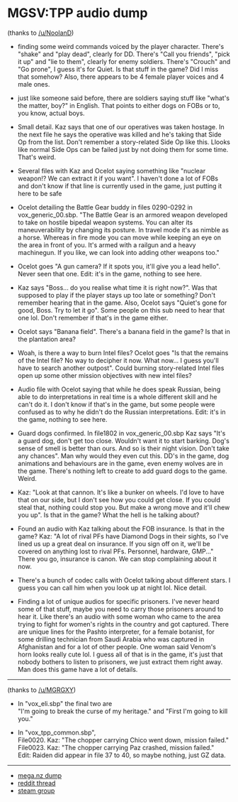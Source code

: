 # MGSV:TPP audio dump


(thanks to [/u/NoolanD](https://www.reddit.com/r/NeverBeGameOver/comments/3o8xss/huge_audio_dump/cvv1b1c))

* finding some weird commands voiced by the player character. There's "shake" and "play dead", clearly for DD. There's "Call you friends", "pick it up" and "lie to them", clearly for enemy soldiers. There's "Crouch" and "Go prone", I guess it's for Quiet. Is that stuff in the game? Did I miss that somehow?
Also, there appears to be 4 female player voices and 4 male ones.

* just like someone said before, there are soldiers saying stuff like "what's the matter, boy?" in English. That points to either dogs on FOBs or to, you know, actual boys.

* Small detail. Kaz says that one of our operatives was taken hostage. In the next file he says the operative was killed and he's taking that Side Op from the list. Don't remember a story-related Side Op like this. Llooks like normal Side Ops can be failed just by not doing them for some time. That's weird.

* Several files with Kaz and Ocelot saying something like "nuclear weapon!? We can extract it if you want". I haven't done a lot of FOBs and don't know if that line is currently used in the game, just putting it here to be safe

* Ocelot detailing the Battle Gear buddy in files 0290-0292 in vox_generic_00.sbp. "The Battle Gear is an armored weapon developed to take on hostile bipedal weapon systems. You can alter its maneuverability by changing its posture. In travel mode it's as nimble as a horse. Whereas in fire mode you can move while keeping an eye on the area in front of you. It's armed with a railgun and a heavy machinegun. If you like, we can look into adding other weapons too."

* Ocelot goes "A gun camera? If it spots you, it'll give you a lead hello". Never seen that one. Edit: it's in the game, nothing to see here.

* Kaz says "Boss... do you realise what time it is right now?". Was that supposed to play if the player stays up too late or something? Don't remember hearing that in the game. Also, Ocelot says "Quiet's gone for good, Boss. Try to let it go". Some people on this sub need to hear that one lol. Don't remember if that's in the game either.

* Ocelot says "Banana field". There's a banana field in the game? Is that in the plantation area?

* Woah, is there a way to burn Intel files? Ocelot goes "Is that the remains of the Intel file? No way to decipher it now. What now... I guess you'll have to search another outpost". Could burning story-related Intel files open up some other mission objectives with new intel files?

* Audio file with Ocelot saying that while he does speak Russian, being able to do interpretations in real time is a whole different skill and he can't do it. I don't know if that's in the game, but some people were confused as to why he didn't do the Russian interpretations. Edit: it's in the game, nothing to see here.

* Guard dogs confirmed. In file1802 in vox_generic_00.sbp Kaz says "It's a guard dog, don't get too close. Wouldn't want it to start barking. Dog's sense of smell is better than ours. And so is their night vision. Don't take any chances". Man why would they even cut this. DD's in the game, dog animations and behaviours are in the game, even enemy wolves are in the game. There's nothing left to create to add guard dogs to the game. Weird.

* Kaz: "Look at that cannon. It's like a bunker on wheels. I'd love to have that on our side, but I don't see how you could get close. If you could steal that, nothing could stop you. But make a wrong move and it'll chew you up". Is that in the game? What the hell is he talking about?

* Found an audio with Kaz talking about the FOB insurance. Is that in the game? Kaz: "A lot of rival PFs have Diamond Dogs in their sights, so I've lined us up a great deal on insurance. If you sign off on it, we'll be covered on anything lost to rival PFs. Personnel, hardware, GMP..." There you go, insurance is canon. We can stop complaining about it now.

* There's a bunch of codec calls with Ocelot talking about different stars. I guess you can call him when you look up at night lol. Nice detail.

* Finding a lot of unique audios for specific prisoners. I've never heard some of that stuff, maybe you need to carry those prisoners around to hear it. Like there's an audio with some woman who came to the area trying to fight for women's rights in the country and got captured. There are unique lines for the Pashto interpreter, for a female botanist, for some drilling technician from Saudi Arabia who was captured in Afghanistan and for a lot of other people. One woman said Venom's horn looks really cute lol. I guess all of that is in the game, it's just that nobody bothers to listen to prisoners, we just extract them right away. Man does this game have a lot of details.

---

(thanks to [/u/MGRGXY](https://www.reddit.com/r/NeverBeGameOver/comments/3o8xss/huge_audio_dump/cvvbqmw))

* In "vox_eli.sbp" the final two are  
"I'm going to break the curse of my heritage." and "First I'm going to kill you."

* In "vox_tpp_common.sbp",  
File0020. Kaz: "The chopper carrying Chico went down, mission failed."  
File0023. Kaz: "The chopper carrying Paz crashed, mission failed."  
Edit: Raiden did appear in file 37 to 40, so maybe nothing, just GZ data.  

---

* [mega.nz dump](https://mega.nz/#F!RJhAwLIR!O4alX92R6ac6XqVFanwvaw)
* [reddit thread](https://redd.it/3o8xss)
* [steam group](http://steamcommunity.com/groups/NeverBeGameOver)
